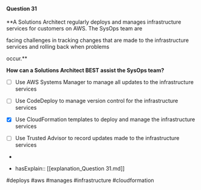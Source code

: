 #### Question  31


**A Solutions Architect regularly deploys and manages infrastructure services for customers on AWS. The SysOps team are

facing challenges in tracking changes that are made to the infrastructure services and rolling back when problems

occur.**


**How can a Solutions Architect BEST assist the SysOps team?**


- [ ] Use AWS Systems Manager to manage all updates to the infrastructure services


- [ ] Use CodeDeploy to manage version control for the infrastructure services


- [x] Use CloudFormation templates to deploy and manage the infrastructure services


- [ ] Use Trusted Advisor to record updates made to the infrastructure services


*

- hasExplain:: [[explanation_Question  31.md]]

#deploys #aws #manages #infrastructure #cloudformation 